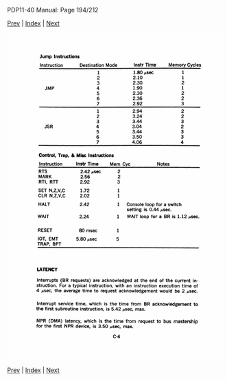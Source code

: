 PDP11-40 Manual: Page 194/212

[Prev](pdp11-40-000193.html) | [Index](index.html) | [Next](pdp11-40-000195.html)

![](pdp11-40-000194.gif)

[Prev](pdp11-40-000193.html) | [Index](index.html) | [Next](pdp11-40-000195.html)

